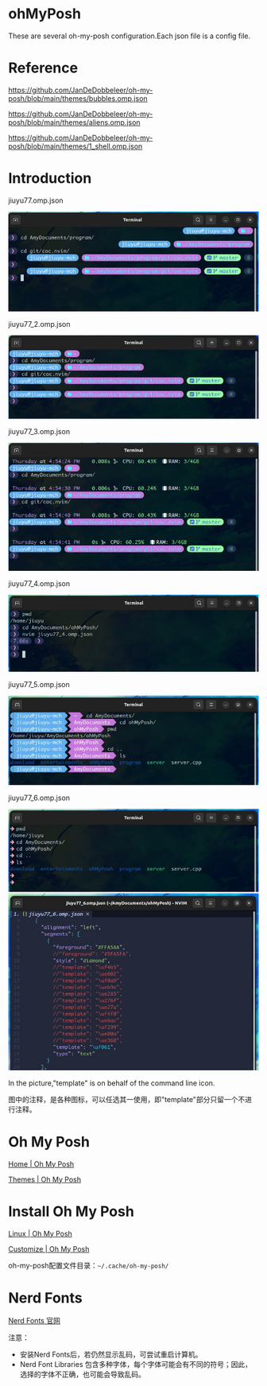 # ohMyPosh
These are several oh-my-posh configuration.Each json file is a config file.
# Reference
https://github.com/JanDeDobbeleer/oh-my-posh/blob/main/themes/bubbles.omp.json

https://github.com/JanDeDobbeleer/oh-my-posh/blob/main/themes/aliens.omp.json

https://github.com/JanDeDobbeleer/oh-my-posh/blob/main/themes/1_shell.omp.json
# Introduction
jiuyu77.omp.json

![jiuyu77](https://github.com/JiuYu77/ohMyPosh/blob/main/image/jiuyu77.jpg)

jiuyu77_2.omp.json

![jiuyu77](https://github.com/JiuYu77/ohMyPosh/blob/main/image/jiuyu77_2.jpg)

jiuyu77_3.omp.json

![jiuyu77](https://github.com/JiuYu77/ohMyPosh/blob/main/image/jiuyu77_3.jpg)

jiuyu77_4.omp.json

![jiuyu77](https://github.com/JiuYu77/ohMyPosh/blob/main/image/jiuyu77_4.jpg)

jiuyu77_5.omp.json

![jiuyu77](https://github.com/JiuYu77/ohMyPosh/blob/main/image/jiuyu77_5.jpg)

jiuyu77_6.omp.json

![jiuyu77](https://github.com/JiuYu77/ohMyPosh/blob/main/image/jiuyu77_6.jpg)
![jiuyu77](https://github.com/JiuYu77/ohMyPosh/blob/main/image/jiuyu77_600.jpg)

In the picture,"template" is on behalf of the command line icon.

图中的注释，是各种图标，可以任选其一使用，即"template"部分只留一个不进行注释。

# Oh My Posh
[Home | Oh My Posh](https://ohmyposh.dev/)

[Themes | Oh My Posh](https://ohmyposh.dev/docs/themes)

# Install Oh My Posh
[Linux | Oh My Posh](https://ohmyposh.dev/docs/installation/linux)

[Customize | Oh My Posh](https://ohmyposh.dev/docs/installation/customize)

oh-my-posh配置文件目录：`~/.cache/oh-my-posh/`

# Nerd Fonts
[Nerd Fonts 官网](https://www.nerdfonts.com/)

注意：
* 安装Nerd Fonts后，若仍然显示乱码，可尝试重启计算机。
* Nerd Font Libraries 包含多种字体，每个字体可能会有不同的符号；因此，选择的字体不正确，也可能会导致乱码。
